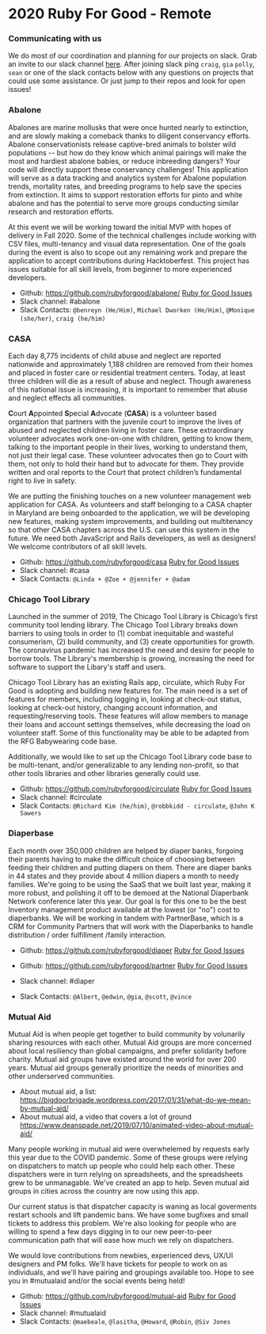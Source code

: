 # 2020 Ruby For Good - Remote

### Communicating with us

We do most of our coordination and planning for our projects on slack. Grab an invite to our slack channel [here](https://rubyforgood.herokuapp.com). After joining slack ping `craig`, `gia` `polly`, `sean` or one of the slack contacts below with any questions on projects that could use some assistance. Or just jump to their repos and look for open issues!

### Abalone

Abalones are marine mollusks that were once hunted nearly to extinction, and are slowly making a comeback thanks to diligent conservancy efforts.  Abalone conservationists release captive-bred animals to bolster wild populations -- but how do they know which animal pairings will make the most and hardiest abalone babies, or reduce inbreeding dangers? Your code will directly support these conservancy challenges! This application will serve as a data tracking and analytics system for Abalone population trends, mortality rates, and breeding programs to help save the species from extinction. It aims to support restoration efforts for pinto and white abalone and has the potential to serve more groups conducting similar research and restoration efforts.

At this event we will be working toward the initial MVP with hopes of delivery in Fall 2020. Some of the technical challenges include working with CSV files, multi-tenancy and visual data representation. One of the goals during the event is also to scope out any remaining work and prepare the application to accept contributions during Hacktoberfest. This project has issues suitable for all skill levels, from beginner to more experienced developers.

* Github: https://github.com/rubyforgood/abalone/ [Ruby for Good Issues](https://github.com/rubyforgood/abalone/issues?q=is%3Aissue+is%3Aopen+label%3A%22Ruby+For+Good+%F0%9F%8E%83+Fall+2020%22)
* Slack channel: #abalone
* Slack Contacts: `@benreyn (He/Him)`, `Michael Dworken (He/Him)`, `@Monique (she/her)`, `craig (he/him)`

### CASA

Each day 8,775 incidents of child abuse and neglect are reported nationwide and approximately 1,188 children are removed from their homes and placed in foster care or residential treatment centers. Today, at least three children will die as a result of abuse and neglect. Though awareness of this national issue is increasing, it is important to remember that abuse and neglect effects all communities.

**C**ourt **A**ppointed **S**pecial **A**dvocate (**CASA**) is a volunteer based organization that partners with the juvenile court to improve the lives of abused and neglected children living in foster care. These extraordinary volunteer advocates work one-on-one with children, getting to know them, talking to the important people in their lives, working to understand them, not just their legal case. These volunteer advocates then go to Court with them, not only to hold their hand but to advocate for them. They provide written and oral reports to the Court that
protect children’s fundamental right to live in safety.

We are putting the finishing touches on a new volunteer management web application for CASA. As volunteers and staff belonging to a CASA chapter in Maryland are being onboarded to the application, we will be developing new features, making system improvements, and building out multitenancy so that other CASA chapters across the U.S. can use this system in the future. We need both JavaScript and Rails developers, as well as designers! We welcome contributors of all skill levels.

* Github: https://github.com/rubyforgood/casa [Ruby for Good Issues](https://github.com/rubyforgood/casa/issues?q=is%3Aissue+is%3Aopen+label%3A%22Ruby+For+Good+%F0%9F%8E%83+Fall+2020%22)
* Slack channel: #casa
* Slack Contacts: `@Linda + @Zoe + @jennifer + @adam`

### Chicago Tool Library

Launched in the summer of 2019, The Chicago Tool Library is Chicago’s first community tool lending library. The Chicago Tool Library breaks down barriers to using tools in order to (1) combat inequitable and wasteful consumerism, (2) build community, and (3) create opportunities for growth. The coronavirus pandemic has increased the need and desire for people to borrow tools. The Library's membership is growing, increasing the need for software to support the Libary's staff and users.

Chicago Tool Library has an existing Rails app, circulate, which Ruby For Good is adopting and building new features for. The main need is a set of features for members, including logging in, looking at check-out status, looking at check-out history, changing account information, and requesting/reserving tools. These features will allow members to manage their loans and account settings themselves, while decreasing the load on volunteer staff. Some of this functionality may be able to be adapted from the RFG Babywearing code base.

Additionally, we would like to set up the Chicago Tool Library code base to be multi-tenant, and/or generalizable to any lending non-profit, so that other tools libraries and other libraries generally could use.
 
* Github: https://github.com/rubyforgood/circulate [Ruby for Good Issues](https://github.com/rubyforgood/circulate/issues?q=is%3Aissue+is%3Aopen+label%3A%22Ruby+For+Good+%F0%9F%8E%83+Fall+2020%22)
* Slack channel: #circulate
* Slack Contacts: `@Richard Kim (he/him)`, `@robbkidd - circulate`, `@John K Sawers`


### Diaperbase

Each month over 350,000 children are helped by diaper banks, forgoing their parents having to make the difficult choice of choosing between feeding their children and putting diapers on them. There are diaper banks in 44 states and they provide about 4 million diapers a month to needy families. We're going to be using the SaaS that we built last year, making it more robust, and polishing it off to be demoed at the National Diaperbank Network conference later this year. Our goal is for this one to be the best Inventory management product available at the lowest (or "no") cost to diaperbanks. We will be working in tandem with PartnerBase, which is a CRM for Community Partners that will work with the Diaperbanks to handle distribution / order fulfillment /family interaction.
 
* Github: https://github.com/rubyforgood/diaper [Ruby for Good Issues](https://github.com/rubyforgood/diaper/issues?q=is%3Aissue+is%3Aopen+label%3A%22Ruby+For+Good+%F0%9F%8E%83+Fall+2020%22)
* Github: https://github.com/rubyforgood/partner [Ruby for Good Issues](https://github.com/rubyforgood/partner/issues?q=is%3Aissue+is%3Aopen+label%3A%22Ruby+For+Good+%F0%9F%8E%83+Fall+2020%22)

* Slack channel: #diaper
* Slack Contacts: `@Albert`, `@edwin`, `@gia`, `@scott`, `@vince`

### Mutual Aid

Mutual Aid is when people get together to build community by volunarily sharing resources with each other. Mutual Aid groups are more concerned about local resiliency than global campaigns, and prefer solidarity before charity. Mutual aid groups have existed around the world for over 200 years. Mutual aid groups generally prioritize the needs of minorities and other underserved communities.

* About mutual aid, a list:  https://bigdoorbrigade.wordpress.com/2017/01/31/what-do-we-mean-by-mutual-aid/
* About mutual aid, a video that covers a lot of ground https://www.deanspade.net/2019/07/10/animated-video-about-mutual-aid/

Many people working in mutual aid were overwhelemed by requests early this year due to the COVID pandemic. Some of these groups were relying on dispatchers to match up people who could help each other. These dispatchers were in turn relying on spreadsheets, and the spreadsheets grew to be unmanagable. We've created an app to help. Seven mutual aid groups in cities across the country are now using this app. 

Our current status is that dispatcher capacity is waning as local goverments restart schools and lift pandemic bans. We have some bugfixes and small tickets to address this problem. We're also looking for people who are willing to spend a few days digging in to our new peer-to-peer communication path that will ease how much we rely on dispatchers.

We would love contributions from newbies, experienced devs, UX/UI designers and PM folks. We'll have tickets for people to work on as individuals, and we'll have pairing and groupings available too. Hope to see you in #mutualaid and/or the social events being held!

* Github: https://github.com/rubyforgood/mutual-aid [Ruby for Good Issues](https://github.com/rubyforgood/mutual-aid/issues?q=is%3Aissue+is%3Aopen+label%3A%22Ruby+For+Good+%F0%9F%8E%83+Fall+2020%22)
* Slack channel: #mutualaid
* Slack Contacts: `@maebeale`, `@lasitha`, `@Howard`, `@Robin`, `@Siv Jones`
